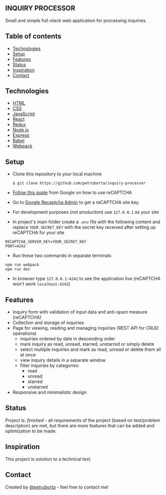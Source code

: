 ## INQUIRY PROCESSOR

Small and simple full-stack web application for processing inquiries.

## Table of contents

-   [Technologies](#technologies)
-   [Setup](#setup)
-   [Features](#features)
-   [Status](#status)
-   [Inspiration](#inspiration)
-   [Contact](#contact)

## Technologies

-   [HTML](https://www.w3schools.com/html/)
-   [CSS](https://www.w3schools.com/css/)
-   [JavaScript](https://www.w3schools.com/js/)
-   [React](https://reactjs.org/)
-   [Redux](https://redux.js.org/)
-   [Node.js](https://nodejs.org/en/)
-   [Express](https://expressjs.com/)
-   [Babel](https://babeljs.io/)
-   [Webpack](https://webpack.js.org/)

## Setup

-   Clone this repository to your local machine

    `$ git clone https://github.com/petruborta/inquiry-processor`

-   [Follow this guide](https://developers.google.com/recaptcha/intro) from Google on how to use reCAPTCHA
-   Go to [Google Recaptcha Admin](https://www.google.com/recaptcha/admin/create) to get a reCAPTCHA site key.
-   For development purposes (not production) use `127.0.0.1` as your site
-   In project's main folder create a `.env` file with the following content and replace `YOUR_SECRET_KEY` with the secret key received after setting up reCAPTCHA for your site

```env
RECAPTCHA_SERVER_KEY=YOUR_SECRET_KEY
PORT=4242
```

-   Run these two commands in separate terminals

```shell
npm run webpack
npm run dev
```

-   In browser type `127.0.0.1:4242` to see the application live (reCAPTCHA won't work `localhost:4242`)

## Features

-   Inquiry form with validation of input data and anti-spam measure (reCAPTCHA)
-   Collection and storage of inquiries
-   Page for viewing, reading and managing inquiries (REST API for CRUD operations)
    -   inquiries ordered by date in descending order
    -   mark inquiry as read, unread, starred, unstarred or simply delete
    -   select multiple inquiries and mark as read, unread or delete them all at once
    -   view inquiry details in a separate window
    -   filter inquiries by categories:
        -   read
        -   unread
        -   starred
        -   unstarred
-   Responsive and minimalistic design

## Status

Project is: _finished_ - all requirements of the project (based on test/problem description) are met, but there are more features that can be added and optimization to be made.

## Inspiration

This project is solution to a technical test.

## Contact

Created by [@petruborta](https://petruborta.com/) - feel free to contact me!
